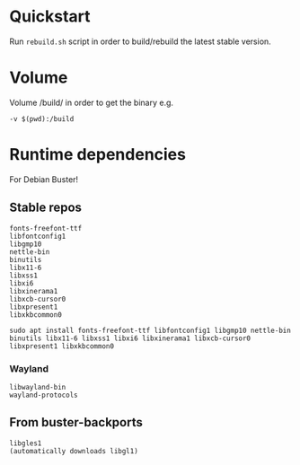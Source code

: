 # Quickstart

Run `rebuild.sh` script in order to build/rebuild the latest stable version.

# Volume
Volume /build/ in order to get the binary e.g.
```
-v $(pwd):/build
```

# Runtime dependencies
For Debian Buster!
## Stable repos
```
fonts-freefont-ttf
libfontconfig1
libgmp10
nettle-bin
binutils
libx11-6
libxss1
libxi6
libxinerama1
libxcb-cursor0
libxpresent1
libxkbcommon0
```
```
sudo apt install fonts-freefont-ttf libfontconfig1 libgmp10 nettle-bin binutils libx11-6 libxss1 libxi6 libxinerama1 libxcb-cursor0 libxpresent1 libxkbcommon0
```

### Wayland
```
libwayland-bin
wayland-protocols
```


## From buster-backports
```
libgles1
(automatically downloads libgl1)
```